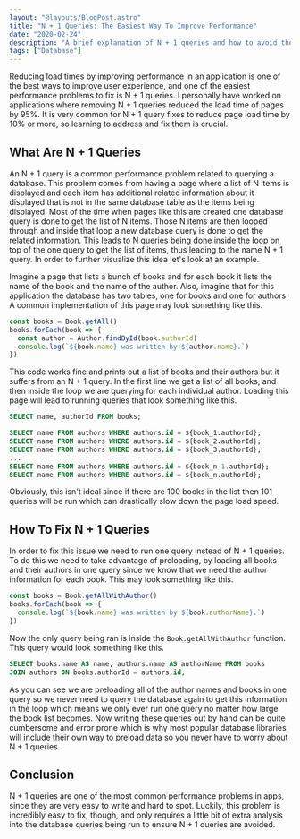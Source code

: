 ```yaml
---
layout: "@layouts/BlogPost.astro"
title: "N + 1 Queries: The Easiest Way To Improve Performance"
date: "2020-02-24"
description: "A brief explanation of N + 1 queries and how to avoid them."
tags: ["Database"]
---
```


Reducing load times by improving performance in an application is one of the best ways to improve user experience, and one of the easiest performance problems to fix is N + 1 queries. I personally have worked on applications where removing N + 1 queries reduced the load time of pages by 95%. It is very common for N + 1 query fixes to reduce page load time by 10% or more, so learning to address and fix them is crucial.

## What Are N + 1 Queries

An N + 1 query is a common performance problem related to querying a database. This problem comes from having a page where a list of N items is displayed and each item has additional related information about it displayed that is not in the same database table as the items being displayed. Most of the time when pages like this are created one database query is done to get the list of N items. Those N items are then looped through and inside that loop a new database query is done to get the related information. This leads to N queries being done inside the loop on top of the one query to get the list of items, thus leading to the name N + 1 query. In order to further visualize this idea let's look at an example.

Imagine a page that lists a bunch of books and for each book it lists the name of the book and the name of the author. Also, imagine that for this application the database has two tables, one for books and one for authors. A common implementation of this page may look something like this.

```js
const books = Book.getAll()
books.forEach(book => {
  const author = Author.findById(book.authorId)
  console.log(`${book.name} was written by ${author.name}.`)
})
```

This code works fine and prints out a list of books and their authors but it suffers from an N + 1 query. In the first line we get a list of all books, and then inside the loop we are querying for each individual author. Loading this page will lead to running queries that look something like this.

```sql
SELECT name, authorId FROM books;

SELECT name FROM authors WHERE authors.id = ${book_1.authorId};
SELECT name FROM authors WHERE authors.id = ${book_2.authorId};
SELECT name FROM authors WHERE authors.id = ${book_3.authorId};
...
SELECT name FROM authors WHERE authors.id = ${book_n-1.authorId};
SELECT name FROM authors WHERE authors.id = ${book_n.authorId};
```

Obviously, this isn't ideal since if there are 100 books in the list then 101 queries will be run which can drastically slow down the page load speed.

## How To Fix N + 1 Queries

In order to fix this issue we need to run one query instead of N + 1 queries. To do this we need to take advantage of preloading, by loading all books and their authors in one query since we know that we need the author information for each book. This may look something like this.

```js
const books = Book.getAllWithAuthor()
books.forEach(book => {
  console.log(`${book.name} was written by ${book.authorName}.`)
})
```

Now the only query being ran is inside the `Book.getAllWithAuthor` function. This query would look something like this.

```sql
SELECT books.name AS name, authors.name AS authorName FROM books
JOIN authors ON books.authorId = authors.id;
```

As you can see we are preloading all of the author names and books in one query so we never need to query the database again to get this information in the loop which means we only ever run one query no matter how large the book list becomes. Now writing these queries out by hand can be quite cumbersome and error prone which is why most popular database libraries will include their own way to preload data so you never have to worry about N + 1 queries.

## Conclusion

N + 1 queries are one of the most common performance problems in apps, since they are very easy to write and hard to spot. Luckily, this problem is incredibly easy to fix, though, and only requires a little bit of extra analysis into the database queries being run to ensure N + 1 queries are avoided.
